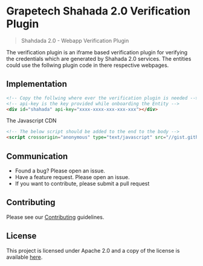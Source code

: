 
# Grapetech Shahada 2.0 Verification Plugin

> Shahdada 2.0 - Webapp Verification Plugin 

The verification plugin is an iframe based verification plugin for verifying the credentials which are generated by  Shahada 2.0 services.
The entities could use the follwing plugin code in there respective webpages.

## Implementation 
```html 
<!-- Copy the follwing where ever the verification plugin is needed -->
<!-- api-key is the key provided while onboarding the Entity -->
<div id="shahada" api-key="xxxx-xxxx-xxx-xxx-xxx"></div>

```

The Javascript CDN

```html 
<!-- The below script should be added to the end to the body -->
<script crossorigin="anonymous" type="text/javascript" src="//gist.githubusercontent.com/sivsivsree/070c2601252912e52f355d663d63ac8f/raw/7ecaedecefa8102a9010d9e4cf468def4cc8f7f2/shahada.js"></script>

```

## Communication
- Found a bug? Please open an issue.
- Have a feature request. Please open an issue.
- If you want to contribute, please submit a pull request

## Contributing

Please see our [Contributing](CONTRIBUTING.md) guidelines.

## License

This project is licensed under Apache 2.0 and a copy of the license is available [here](LICENSE).
